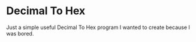 # Decimal To Hex

Just a simple useful Decimal To Hex program I wanted to create because I was bored.
